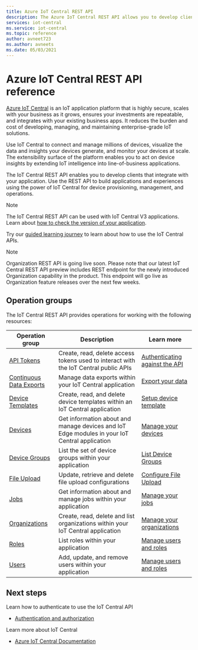 ```yaml
---
title: Azure IoT Central REST API 
description: The Azure IoT Central REST API allows you to develop client and web applications that use REST calls to work with IoT Central. The API surface lets you manage IoT Central applications programmatically. 
services: iot-central
ms.service: iot-central
ms.topic: reference
author: avneet723
ms.author: avneets
ms.date: 05/03/2021
---
```


# Azure IoT Central REST API reference

[Azure IoT Central](https://docs.microsoft.com/azure/iot-central/) is an IoT application platform that is highly secure, scales with your business as it grows, ensures your investments are repeatable, and integrates with your existing business apps. It reduces the burden and cost of developing, managing, and maintaining enterprise-grade IoT solutions. 

Use IoT Central to connect and manage millions of devices, visualize the data and insights your devices generate, and monitor your devices at scale. The extensibility surface of the platform enables you to act on device insights by extending IoT intelligence into line-of-business applications.

The IoT Central REST API enables you to develop clients that integrate with your application. Use the REST API to build applications and experiences using the power of IoT Central for device provisioning, management, and operations.

> [!Note]
> The IoT Central REST API can be used with IoT Central V3 applications. Learn about [how to check the version of your application](https://docs.microsoft.com/azure/iot-central/core/howto-get-app-info).

Try our [guided learning journey](https://aka.ms/iotcentralapimslearnjourney) to learn about how to use the IoT Central APIs.

> [!Note]
> Organization REST API is going live soon. Please note that our latest IoT Central REST API preview includes REST endpoint for the newly introduced Organization capability in the product. This endpoint will go live as Organization feature releases over the next few weeks.  

## Operation groups

The IoT Central REST API provides operations for working with the following resources:

| Operation group | Description                                                        | Learn more |
|-----------------|--------------------------------------------------------------------|------------| 
| [API Tokens](https://docs.microsoft.com/rest/api/iotcentral/1.0/apitokens)  | Create, read, delete access tokens used to interact with the IoT Central public APIs| [Authenticating against the API](https://aka.ms/iotcentralapidocsauth)
| [Continuous Data Exports](https://docs.microsoft.com/rest/api/iotcentral/1.1-preview/continuousdataexports) | Manage data exports within your IoT Central application | [Export your data](/azure/iot-central/preview/howto-export-data)|
| [Device Templates](https://docs.microsoft.com/rest/api/iotcentral/1.0/devicetemplates) | Create, read, and delete device templates within an IoT Central application| [Setup device template](https://docs.microsoft.com/azure/iot-central/core/howto-set-up-template)|
| [Devices](https://docs.microsoft.com/rest/api/iotcentral/1.0/devices) | Get information about and manage devices and IoT Edge modules in your IoT Central application| [Manage your devices](/azure/iot-central/preview/howto-manage-devices)|
| [Device Groups](https://docs.microsoft.com/rest/api/iotcentral/1.1-preview/devicegroups)| List the set of device groups within your application | [List Device Groups](https://docs.microsoft.com/azure/iot-central/core/tutorial-use-device-groups) |
| [File Upload](https://docs.microsoft.com/rest/api/iotcentral/1.1-preview/fileupload) | Update, retrieve and delete file upload configurations| [Configure File Upload](https://docs.microsoft.com/azure/iot-central/core/howto-configure-file-uploads)|
| [Jobs](https://docs.microsoft.com/rest/api/iotcentral/1.1-preview/jobs)|Get information about and manage jobs within your application | [Manage your jobs](/azure/iot-central/core/howto-run-a-job) |
| [Organizations](https://docs.microsoft.com/rest/api/iotcentral/1.1-preview/organizations) | Create, read, delete and list organizations within your IoT Central application| [Manage your organizations](https://aka.ms/iotcapi-orgs)|
| [Roles](https://docs.microsoft.com/rest/api/iotcentral/1.0/roles)| List roles within your application | [Manage users and roles](/azure/iot-central/core/howto-manage-users-roles)|
| [Users](https://docs.microsoft.com/rest/api/iotcentral/1.0/users)| Add, update, and remove users within your application | [Manage users and roles](/azure/iot-central/core/howto-manage-users-roles) |

## Next steps

Learn how to authenticate to use the IoT Central API
* [Authentication and authorization](authentication.md)

Learn more about IoT Central
* [Azure IoT Central Documentation](https://docs.microsoft.com/azure/iot-central)
